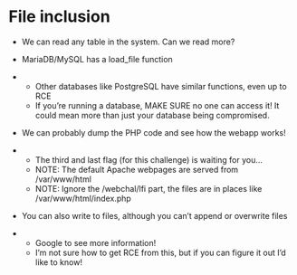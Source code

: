 # File inclusion

- We can read any table in the system. Can we read more?

- MariaDB/MySQL has a load_file function

- - Other databases like PostgreSQL have similar functions, even up to RCE
  - If you’re running a database, MAKE SURE no one can access it! It could mean more than just your database being compromised.

- We can probably dump the PHP code and see how the webapp works!

- - The third and last flag (for this challenge) is waiting for you…
  - NOTE: The default Apache webpages are served from /var/www/html
  - NOTE: Ignore the /webchal/lfi part, the files are in places like /var/www/html/index.php

- You can also write to files, although you can’t append or overwrite files

- - Google to see more information!
  - I’m not sure how to get RCE from this, but if you can figure it out I’d like to know!